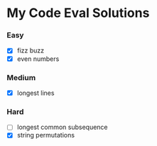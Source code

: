 # My Code Eval Solutions

### Easy

- [x] fizz buzz
- [x] even numbers

### Medium

- [x] longest lines

### Hard

- [ ] longest common subsequence
- [x] string permutations